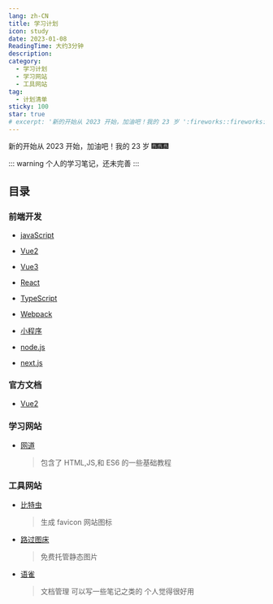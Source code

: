 ```yaml
---
lang: zh-CN
title: 学习计划
icon: study
date: 2023-01-08
ReadingTime: 大约3分钟
description:
category:
  - 学习计划
  - 学习网站
  - 工具网站
tag:
  - 计划清单
sticky: 100
star: true
# excerpt: '新的开始从 2023 开始，加油吧！我的 23 岁 ':fireworks::fireworks::fireworks:
---
```


新的开始从 2023 开始，加油吧！我的 23 岁 :fireworks::fireworks::fireworks:

::: warning
个人的学习笔记，还未完善
:::

## 目录

### 前端开发

- [javaScript](./notes/vue2.md) <Badge text="计划中" type="warning" />

- [Vue2](./notes/vue2.md) <Badge text="完成" type="success" />

- [Vue3](./notes/vue3.md) <Badge text="计划中" type="warning" />

- [React](./notes/vue2.md) <Badge text="计划中" type="warning" />

- [TypeScript](./notes/vue2.md) <Badge text="计划中" type="warning" />

- [Webpack](./notes/vue2.md) <Badge text="计划中" type="warning" />

- [小程序](./notes/vue2.md) <Badge text="计划中" type="warning" />

- [node.js](./notes/node.md) <Badge text="完成" type="success" />

- [next.js](./notes/vue2.md) <Badge text="计划中" type="warning" />

### 官方文档

- [Vue2](https://v2.cn.vuejs.org/)

### 学习网站

- [网道](https://wangdoc.com/)
  > 包含了 HTML,JS,和 ES6 的一些基础教程

### 工具网站

- [比特虫](https://www.bitbug.net/)

  > 生成 favicon 网站图标

- [路过图床](https://imgse.com/)

  > 免费托管静态图片

- [语雀](https://www.yuque.com/)
  > 文档管理 可以写一些笔记之类的 个人觉得很好用
